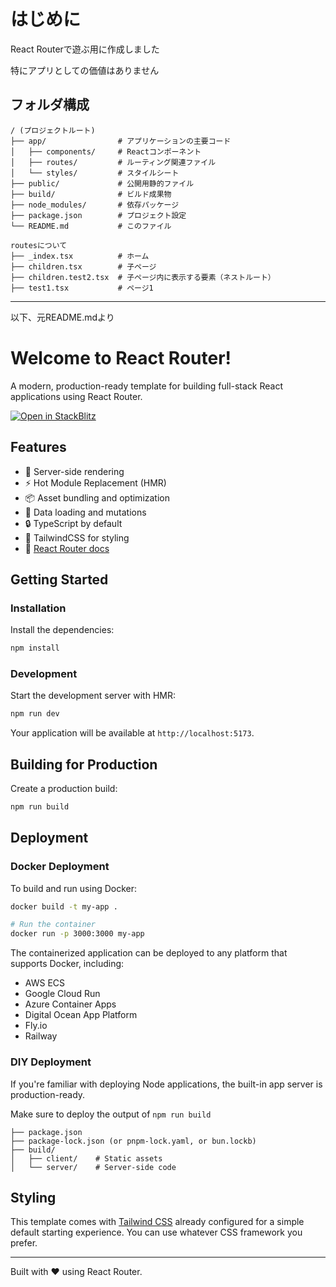 # はじめに

React Routerで遊ぶ用に作成しました

特にアプリとしての価値はありません

## フォルダ構成

```
/ (プロジェクトルート)
├── app/                # アプリケーションの主要コード
│   ├── components/     # Reactコンポーネント
│   ├── routes/         # ルーティング関連ファイル
│   └── styles/         # スタイルシート
├── public/             # 公開用静的ファイル
├── build/              # ビルド成果物
├── node_modules/       # 依存パッケージ
├── package.json        # プロジェクト設定
└── README.md           # このファイル

routesについて
├── _index.tsx          # ホーム
├── children.tsx        # 子ページ
├── children.test2.tsx  # 子ページ内に表示する要素（ネストルート）
├── test1.tsx           # ページ1
```

---

以下、元README.mdより

# Welcome to React Router!

A modern, production-ready template for building full-stack React applications using React Router.

[![Open in StackBlitz](https://developer.stackblitz.com/img/open_in_stackblitz.svg)](https://stackblitz.com/github/remix-run/react-router-templates/tree/main/default)

## Features

- 🚀 Server-side rendering
- ⚡️ Hot Module Replacement (HMR)
- 📦 Asset bundling and optimization
- 🔄 Data loading and mutations
- 🔒 TypeScript by default
- 🎉 TailwindCSS for styling
- 📖 [React Router docs](https://reactrouter.com/)

## Getting Started

### Installation

Install the dependencies:

```bash
npm install
```

### Development

Start the development server with HMR:

```bash
npm run dev
```

Your application will be available at `http://localhost:5173`.

## Building for Production

Create a production build:

```bash
npm run build
```

## Deployment

### Docker Deployment

To build and run using Docker:

```bash
docker build -t my-app .

# Run the container
docker run -p 3000:3000 my-app
```

The containerized application can be deployed to any platform that supports Docker, including:

- AWS ECS
- Google Cloud Run
- Azure Container Apps
- Digital Ocean App Platform
- Fly.io
- Railway

### DIY Deployment

If you're familiar with deploying Node applications, the built-in app server is production-ready.

Make sure to deploy the output of `npm run build`

```
├── package.json
├── package-lock.json (or pnpm-lock.yaml, or bun.lockb)
├── build/
│   ├── client/    # Static assets
│   └── server/    # Server-side code
```

## Styling

This template comes with [Tailwind CSS](https://tailwindcss.com/) already configured for a simple default starting experience. You can use whatever CSS framework you prefer.

---

Built with ❤️ using React Router.

